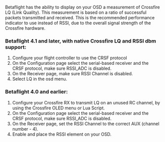 Betaflight has the ability to display on your OSD a measurement of Crossfire LQ (Link Quality).  This measurement is based on a ratio of successful packets transmitted and received.  This is the recommended performance indicator to use instead of RSSI, due to the overall signal strength of the Crossfire hardware.


### Betaflight  4.1 and later, with native Crossfire LQ and RSSI dbm support:

1. Configure your flight controller to use the CRSF protocol
2. On the Configuration page select the serial-based receiver and the CRSF protocol, make sure RSSI_ADC is disabled.
3. On the Receiver page, make sure RSSI Channel is disabled.
3. Select LQ in the osd menu.


### Betaflight 4.0 and earlier: 

1. Configure your Crossfire RX to transmit LQ on an unused RC channel, by using the Crossfire OLED menu or Lua Script.
2. On the Configuration page select the serial-based receiver and the CRSF protocol, make sure RSSI_ADC is disabled.
3. On the Receiver page, set the RSSI Channel to the correct AUX (channel number - 4).
4. Enable and place the RSSI element on your OSD.